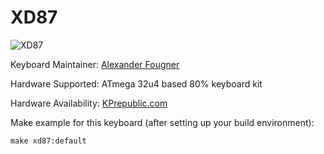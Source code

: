 # XD87

![XD87](https://i.imgur.com/qVyOies.jpg)


Keyboard Maintainer: [Alexander Fougner](https://github.com/fougner)

Hardware Supported: ATmega 32u4 based 80% keyboard kit

Hardware Availability: [KPrepublic.com](https://kprepublic.com/products/xd87-xd87-xd80-custom-mechanical-keyboard-kit80-supports-tkg-tools-support-underglow-rgb-pcb-programmed-gh80-kle)

Make example for this keyboard (after setting up your build environment):

    make xd87:default
